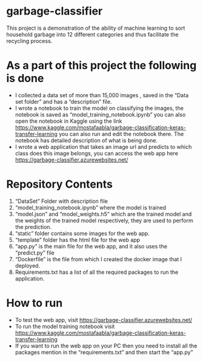 # garbage-classifier
This project is a demonstration of the ability of machine learning to sort household garbage into 12 different categories and thus facilitate the recycling process.

# As a part of this project the following is done
-	I collected a data set of more than 15,000 images , saved in the “Data set folder” and has a “description” file.
-	I wrote a notebook to train the model on classifying the images, the notebook is saved as “model_training_notebook.ipynb” you can also open the notebook in Kaggle using the link https://www.kaggle.com/mostafaabla/garbage-classification-keras-transfer-learning you can also run and edit the notebook there. The notebook has detailed description of what is being done.
-	I wrote a web application that takes an image url and predicts to which class does this image belongs, you can access the web app here https://garbage-classifier.azurewebsites.net/

# Repository Contents
1.	“DataSet” Folder with description file
2.	“model_training_notebook.ipynb” where the model is trained
3.	“model.json” and “model_weights.h5” which are the trained model and the weights of the trained model respectively, they are used to perform the prediction.
4.	“static” folder contains some images for the web app.
5.	“template” folder has the html file for the web app
6.	“app.py” is the main file for the web app, and it also uses the “predict.py” file
7.	“Dockerfile” is the file from which I created the docker image that I deployed.
8.	Requirements.txt has a list of all the required packages to run the application.

# How to run
-	To test the web app, visit https://garbage-classifier.azurewebsites.net/
-	To run the model training notebook visit https://www.kaggle.com/mostafaabla/garbage-classification-keras-transfer-learning
-	If you want to run the web app on your PC then you need to install all the packages mention in the “requirements.txt” and then start the “app.py”
